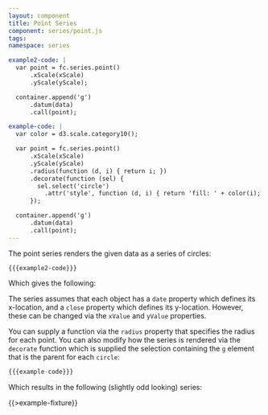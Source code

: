 ```yaml
---
layout: component
title: Point Series
component: series/point.js
tags:
namespace: series

example2-code: |
  var point = fc.series.point()
      .xScale(xScale)
      .yScale(yScale);

  container.append('g')
      .datum(data)
      .call(point);

example-code: |
  var color = d3.scale.category10();

  var point = fc.series.point()
      .xScale(xScale)
      .yScale(yScale)
      .radius(function (d, i) { return i; })
      .decorate(function (sel) {
        sel.select('circle')
          .attr('style', function (d, i) { return 'fill: ' + color(i); });
      });

  container.append('g')
      .datum(data)
      .call(point);
---
```


The point series renders the given data as a series of circles:

```
{{{example2-code}}}
```

Which gives the following:

<div id="series_point" class="chart"> </div>
<script type="text/javascript">
(function () {
    var desiredWidth = $('#series_point').width(),
        desiredHeight = desiredWidth / 2.4; //keeps the width-height ratio at 600-250 (defaults for createFixture)
    var f = createFixture('#series_point', desiredWidth, desiredHeight, null, function () { return true; });
    var container = f.container, data = f.data,
      xScale = f.xScale, yScale = f.yScale;
    {{{example2-code }}}
}());
</script>

The series assumes that each object has a `date` property which defines its x-location, and a `close` property which defines its y-location. However, these can be changed via the `xValue` and `yValue` properties.

You can supply a function via the `radius` property that specifies the radius for each point. You can also modify how the series is rendered via the `decorate` function which is supplied the selection containing the `g` element that is the parent for each `circle`:

```js
{{{example-code}}}
```

Which results in the following (slightly odd looking) series:

{{>example-fixture}}
